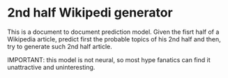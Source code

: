 # 2nd half Wikipedi generator
This is a document to document prediction model. Given the fisrt half of a Wikipedia article, predict first the probable topics of his 2nd half and then, try to generate such 2nd half article.

IMPORTANT: this model is not neural, so most hype fanatics can find it unattractive and uninteresting.
